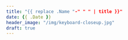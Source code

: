 ```yaml
---
title: "{{ replace .Name "-" " " | title }}"
date: {{ .Date }}
header_image: "/img/keyboard-closeup.jpg"
draft: true
---
```


